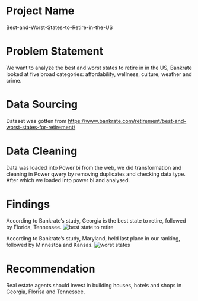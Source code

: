 # Project Name
Best-and-Worst-States-to-Retire-in-the-US
# Problem Statement
We want to analyze the best and worst states to retire in in the US, Bankrate looked at five broad categories: affordability, wellness, culture, weather and crime.
# Data Sourcing
Dataset was gotten from https://www.bankrate.com/retirement/best-and-worst-states-for-retirement/
# Data Cleaning
Data was loaded into Power bi from the web, we did transformation and cleaning in Power qwery by removing duplicates and checking data type. After which we loaded into power bi and analysed.
# Findings
According to Bankrate’s study, Georgia is the best state to retire, followed by Florida, Tennessee.
![best state to retire](https://user-images.githubusercontent.com/105246702/175130058-8d424dce-d689-4b87-baac-578a8189a287.png)

According to Bankrate’s study, Maryland, held last place in our ranking, followed by Minnestoa and Kansas.
![worst states](https://user-images.githubusercontent.com/105246702/175130627-5ac3c98c-7f92-4ca1-acc3-e7ca4fc97ba6.png)

# Recommendation
Real estate agents should invest in building houses, hotels and shops in Georgia, Florisa and Tennessee. 
